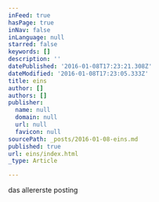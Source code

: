 ```yaml
---
inFeed: true
hasPage: true
inNav: false
inLanguage: null
starred: false
keywords: []
description: ''
datePublished: '2016-01-08T17:23:21.308Z'
dateModified: '2016-01-08T17:23:05.333Z'
title: eins
author: []
authors: []
publisher:
  name: null
  domain: null
  url: null
  favicon: null
sourcePath: _posts/2016-01-08-eins.md
published: true
url: eins/index.html
_type: Article

---
```

das allererste posting